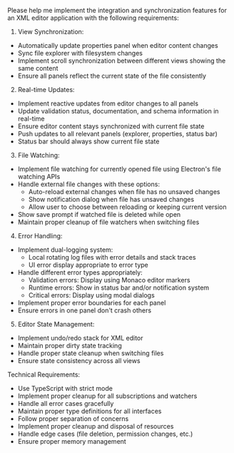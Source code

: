 Please help me implement the integration and synchronization features for an XML editor application with the following requirements:

1. View Synchronization:
- Automatically update properties panel when editor content changes
- Sync file explorer with filesystem changes
- Implement scroll synchronization between different views showing the same content
- Ensure all panels reflect the current state of the file consistently

2. Real-time Updates:
- Implement reactive updates from editor changes to all panels
- Update validation status, documentation, and schema information in real-time
- Ensure editor content stays synchronized with current file state
- Push updates to all relevant panels (explorer, properties, status bar)
- Status bar should always show current file state

3. File Watching:
- Implement file watching for currently opened file using Electron's file watching APIs
- Handle external file changes with these options:
  * Auto-reload external changes when file has no unsaved changes
  * Show notification dialog when file has unsaved changes
  * Allow user to choose between reloading or keeping current version
- Show save prompt if watched file is deleted while open
- Maintain proper cleanup of file watchers when switching files

4. Error Handling:
- Implement dual-logging system:
  * Local rotating log files with error details and stack traces
  * UI error display appropriate to error type
- Handle different error types appropriately:
  * Validation errors: Display using Monaco editor markers
  * Runtime errors: Show in status bar and/or notification system
  * Critical errors: Display using modal dialogs
- Implement proper error boundaries for each panel
- Ensure errors in one panel don't crash others

5. Editor State Management:
- Implement undo/redo stack for XML editor
- Maintain proper dirty state tracking
- Handle proper state cleanup when switching files
- Ensure state consistency across all views

Technical Requirements:
- Use TypeScript with strict mode
- Implement proper cleanup for all subscriptions and watchers
- Handle all error cases gracefully
- Maintain proper type definitions for all interfaces
- Follow proper separation of concerns
- Implement proper cleanup and disposal of resources
- Handle edge cases (file deletion, permission changes, etc.)
- Ensure proper memory management